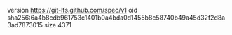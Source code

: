 version https://git-lfs.github.com/spec/v1
oid sha256:6a4b8cdb961753c1401b0a4bda0d1455b8c58740b49a45d32f2d8a3ad7873015
size 4371
